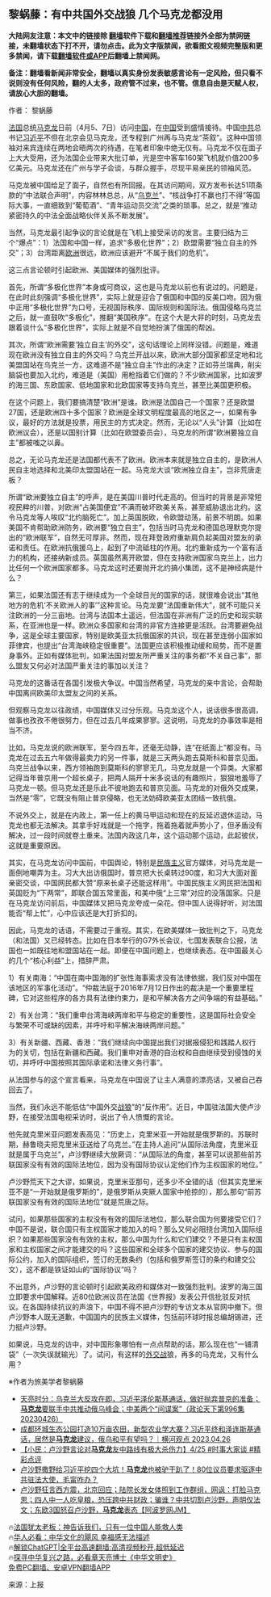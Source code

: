  <!-- 面包屑导航 --> <h2>黎蜗藤：有中共国外交战狼 几个马克龙都没用</h2> <p class="notice"><b>大陆网友注意：本文中的链接除 <a href="https://github.com/bannedbook/fanqiang" >翻墙</a>软件下载和<a href="https://github.com/killgcd/justmysocks/blob/master/README.md">翻墙推荐</a>链接外全部为禁网链接，未翻墙状态下打不开，请勿点击。此为文字版禁闻，欲看图文视频完整版和更多禁闻，请下载<a href="https://github.com/bannedbook/fanqiang">翻墙软件或APP</a>后翻墙上禁闻网。</p><p>备注：翻墙看新闻非常安全，翻墙以真实身份发表敏感言论有一定风险，但只看不说则没有任何风险，翻的人太多，政府管不过来，也不管。信息自由是天赋人权，请放心大胆的翻墙。</b></p>  <div class="entry"> <p>作者： 黎蜗藤</p> <p id="conimg"><a href="https://www.bannedbook.org/bnews/tag/%e6%b3%95%e5%9b%bd/" class="st_tag internal_tag" rel="tag" title="标签 法国 下的日志">法国</a>总统<a href="https://www.bannedbook.org/bnews/tag/%e9%a9%ac%e5%85%8b%e9%be%99/" class="st_tag internal_tag" rel="tag" title="标签 马克龙 下的日志">马克龙</a>日前（4月5、7日）访问<span class='wp_keywordlink_affiliate'><a href="https://www.bannedbook.org/" title="中国" target="_blank">中国</a></span>，在<a href="https://www.bannedbook.org/bnews/tag/%E4%B8%AD%E5%9B%BD/" class="st_tag internal_tag" rel="tag" title="标签 中国 下的日志">中国</a>受到盛情接待。中国<a href="https://www.bannedbook.org/bnews/tag/%e4%b8%ad%e5%85%b1/" class="st_tag internal_tag" rel="tag" title="标签 中共 下的日志">中共</a>总书记<a href="https://www.bannedbook.org/bnews/tag/%e4%b9%a0%e8%bf%91%e5%b9%b3/" class="st_tag internal_tag" rel="tag" title="标签 习近平 下的日志">习近平</a>不但在北京会见马克龙，还专程到广州再与马克龙“茶叙”。这种中国领袖对来宾连续在两地会晤两次的待遇，在笔者印象中绝无仅有。马克龙不仅在面子上大大受用，还为法国企业带来大批订单，光是空中客车160架飞机就价值200多亿美元。马克龙还在广州与学子会谈，与群众握手，尽现平易亲民的领袖风范。</p> <p>马克龙被中国给足了面子，自然也有所回报。在其访问期间，双方发布长达51项条款的“中法联合声明”，内容林林总总，从“<a href="https://www.bannedbook.org/bnews/tag/%e4%b9%8c%e5%85%8b%e5%85%b0/" class="st_tag internal_tag" rel="tag" title="标签 乌克兰 下的日志">乌克兰</a>”、“核战争打不赢也打不得”等国际大事，一直细致到“葡萄酒”、“青年运动员交流”之类的琐事。总之，就是“推动紧密持久的中法全面战略伙伴关系不断发展”。</p> <p>当然，马克龙最引起争议的言论就是在飞机上接受采访的发言。主要归结为三个“爆点”：1）法国和中国一样，追求“多极化世界”；2）欧盟需要“独立自主的外交”；3）台湾距离<a href="https://www.bannedbook.org/bnews/tag/%e6%ac%a7%e6%b4%b2/" class="st_tag internal_tag" rel="tag" title="标签 欧洲 下的日志">欧洲</a>很远，欧洲应该避开“不属于我们的危机”。</p> <p>这三点言论顿时引起欧洲、美国媒体的强烈批评。</p> <p>首先，所谓“多极化世界”本身或可商议，这也是马克龙以前也有说过的。问题是，在此时此刻强调“多极化世界”，实际上就是迎合了俄国和中国的反美口吻。因为俄中正用“多极化世界”为口号，无视国际秩序、国际规则和国际法。俄国侵略乌克兰之后，就一直鼓吹“多极化”，推翻“美国秩序”。在这个大是大非的时刻，马克龙去跟着谈什么“多极化世界”，实际上就是不自觉地扮演了俄国的帮凶。</p> <p>其次，所谓“欧洲需要‘独立自主’的外交”，这句话理论上同样没错。问题是，难道现在欧洲没有独立自主的外交吗？乌克兰开战以来，欧洲大部分国家都坚定地和北美盟国站在乌克兰一方，这难道不是“独立自主”作出的决定？正如芬兰瑞典，削尖脑袋也要加入北约，难道是（美国）用枪指着它们做的？不少欧洲国家，比如波罗的海三国、东欧国家、低地国家和北欧国家等支持乌克兰，甚至比美国更积极。</p> <p>在这个问题上，我们要搞清楚“欧洲”是谁。欧洲是法国自己一个国家？还是欧盟27国，还是欧洲四十多个国家？欧洲是全球文明程度最高的地区之一，如果有争议，最好的方法就是投票，用民主的方式决定。然而，无论以“人头”计算（比如在欧洲议会），还是以国别计算（比如在欧盟委员会），马克龙的所谓“欧洲要独立自主”都被嗤之以鼻。</p> <p>总之，无论马克龙还是法国都代表不了欧洲。欧洲本来就是独立自主的，是欧洲人民自主地选择和北美印太盟国站在一起。马克龙大谈“欧洲独立自主”，岂非荒唐走板？</p> <p>所谓“欧洲要独立自主”的呼声，是在美国川普时代走高的。但当时的背景是非常短视民粹的川普，对欧洲“占美国便宜”不满而破坏欧美关系，甚至威胁退出北约。这令马克龙等人唉叹“北约脑死亡”。加上英国脱欧，令欧盟动荡，前景不明朗。如果美国不肯帮助欧洲防务，欧洲要“独立自主”，包括当时马克龙和德国总理默克尔提出的“欧洲联军”，自然无可厚非。然而，现在拜登政府重新肩负起美国对盟友的承诺和责任。在欧洲抗俄援乌上，起到了中流砥柱的作用。北约重新成为一个富有活力的机构，还接纳新成员。英国虽然离开欧盟，但在支持欧洲国家乌克兰上，出力比任何一个欧洲国家都多。马克龙这时还要抛开北约搞小集团，这不是神经病是什么？</p> <p>第三，如果法国还有志于继续成为一个全球目光的国家的话，就很难会说出“其他地方的危机‘不关欧洲人的事’”这种言论。马克龙要“法国重新伟大”，就不可能只关注欧洲的一分三亩地。台湾与法国本土遥远，但法国在非洲有广泛的历史和现实联系，在亚洲也是一样。欧洲众多国家和台湾的非官方连接更是活跃。台湾要避免战争，这是全球主要国家，特别是欧美亚太抗俄国家的共识，现在甚至连弱小国家如菲律宾，也提出“台湾海峡稳定很重要”。法国更应该积极推动缓和局势，而不是置身事外。正如有媒体批判，如果法国对盟友所严重关注的事务都“不关自己事”，那么盟友又何必对法国严重关注的事加以关注？</p> <p>马克龙的这番话在各国引发极大争议。中国当然希望，马克龙的亲中言论，会帮助中国离间欧美印太盟友之间的关系。</p> <p>但观察马克龙以往政绩，中国媒体又过分乐观。马克龙这个人，说话很多很高调，做事也孜孜不倦很努力，但在过去几年成果寥寥。这说明，马克龙的办事效率是相当不济。</p> <p>比如，马克龙说的欧洲联军，至今四五年，还毫无动静，连“在纸面上”都没有。马克龙在过去五六年做得最卖力的另一件事，就是三天两头跑去莫斯科和普京见面。乌克兰战争以来，西方领袖跑到莫斯科的寥寥无几，马克龙就是一个异类。大家都记得当年普京用一个超长桌子，把两人隔开十米多说话的有趣照片，狠狠地羞辱了马克龙一顿。但马克龙还是乐此不彼地跑去和普京见面。马克龙的对俄外交成果，当然是“零”，它既没有阻止普京侵略，也无法妨碍欧美亚太团结一致抗俄。</p>  <p>不说外交上，就是在内政上，第一任上的黄马甲运动和现在的反延迟退休运动，马克龙也都无法解决。其拿手好戏就是一个拖字，拖着拖着就声势小了，但矛盾没有解决，过一段时间就卷土重来。法国内政这几年，这个运动那个运动，此起彼伏，这就是重要原因。</p> <p>其实，在马克龙访问中国前，中国舆论，特别是<span class='wp_keywordlink'><a href="https://www.bannedbook.org/forum11/topic333.html" title="禁片：民族主义和三座大山" target="_blank">民族主义</a></span>官方媒体，对马克龙是一面倒地嘲弄为主。习大大出访俄国时，普京把大长桌转过90度，和习大大面对面亲密交谈，中国网民都大赞“原来长桌子还能这样用”。中国民族主义网民把法国和英国贬为“下两常”，即联合国五常里面，和美中俄“上三常”对应的没落国家。只是在马克龙访问前后，中国媒体又把马克龙夸成一朵花。但中国人说得好听，对法国能否“帮上忙”，心中应该还是大打折扣的。</p> <p>因此，马克龙的话语，不需要过于重视。其实，在欧美媒体一致批判之下，马克龙（和法国）又已经转态。比如在日本举行的G7外长会议，七国发表联合公报，法国也一如既往地和盟国站在一起。即便在中国问题上，也继续表态。在中国最关心的几个“核心利益”上，措辞严肃。</p> <p>1）有关南海：“中国在南中国海的扩张性海事索求没有法律依据，我们反对中国在该地区的军事化活动”。“仲裁法庭于2016年7月12日作出的裁决是一个重要里程碑，它对这些程序的各方具有法律约束力，是和平解决各方之间争端的有益基础。”</p> <p>2）有关台湾：“我们重申台湾海峡两岸和平与稳定的重要性，这是国际社会安全与繁荣不可或缺的因素，并呼吁和平解决海峡两岸问题。”</p> <p>3）有关新疆、西藏、香港：“我们继续向中国提出我们对据报侵犯和践踏人权行为的关切，包括在新疆和西藏。我们重申对香港的自治权和自由继续受到侵蚀的关切，并呼吁中国按照其国际承诺和法律义务行事”。</p> <p>从法国参与的这个宣言看来，马克龙在中国说了让主人满意的漂亮话，又被自己吞回去了。</p>  <p>当然，我们永远不能低估“中国外交<a href="https://www.bannedbook.org/bnews/tag/%E6%88%98%E7%8B%BC/" class="st_tag internal_tag" rel="tag" title="标签 战狼 下的日志">战狼</a>”的“反作用”。近日，中国驻法国大使卢沙野，在接受法国电视采访时，说出了令人愤慨的言论。</p> <p>他先就克里米亚问题发表高见：“历史上，克里米亚一开始就是俄罗斯的。苏联时期，赫鲁晓夫把克里米亚送给了乌克兰。”在主持人追问“从国际法角度，克里米亚就是属于乌克兰”，卢沙野继续大放厥词：“从国际法的角度，甚至可以说那些前苏联国家没有有效的国际法地位，因为没有国际协议认定他们作为主权国家的地位。”</p> <p>卢沙野荒天下之大谬，如果说，克里米亚那句，还多少不全错的话（但其实克里米亚不是“一开始就是俄罗斯的”，是俄罗斯从突厥人国家中抢掠的），那么那句“前苏联国家没有有效的国际法地位”就是荒唐之际。</p> <p>试问，如果那些国家的主权没有有效的国际法地位，那么联合国为何要接受它们？中国不是说，联合国只有主权国家才能加入的吗？那么又何必阻挠台湾加入国际组织？如果那些国家没有有效的主权，那么中国为什么和它们建交？不是只有主权国家和主权国家之间才能建交的吗？这些国家和全球多个国家的建交协议、参与的国际公约，加入的国际组织，签订的无数条约（包括和俄罗斯签订的条约和建交公文），这不都是铁证如山的“国际协议”吗？</p> <p>不出意外，卢沙野的言论顿时引起欧美政府和媒体对一致强烈批判。波罗的海三国立即要求中国解释。近80位欧洲议员在法国《世界报》发表公开信批驳反对抗议。在各国持续抗议的声浪下，中国不得不把卢沙野的专访文本从官网中撤下。但卢沙野本人既无道歉，中国国内的民族主义媒体，包括前环球时报总编胡锡进，还力挺卢沙野。</p> <p>如果说，马克龙的访中，对中国形象哪怕有一点点帮助的话，那么现在也“一铺清袋”（一次失误就输光）了。试问，有这样的<a href="https://www.bannedbook.org/bnews/tag/%E5%A4%96%E4%BA%A4%E6%88%98/" class="st_tag internal_tag" rel="tag" title="标签 外交战 下的日志">外交战</a>狼，再多的马克龙，又有什么用？</p> <p>※作者为旅美学者黎蜗藤</p>  <!--<div id="taboola-mid-1"></div>--><ul class='op-related-articles' title='相关阅读'> <li><a href='https://www.bannedbook.org/bnews/comments/20230427/1877181.html' target='_blank'>天亮时分：乌克兰大反攻在即，习近平泽伦斯基通话，做好抛弃普京的准备；<b>马克龙</b>要联手中共推动俄乌峰会；中美两个“间谍案”（政论天下第996集 20230426）</a></li> <li><a href='https://www.bannedbook.org/bnews/sohnews/20230427/1877081.html' target='_blank'>成都环城生态公园打造10万亩农田，新型农业学大寨？习近平终和泽连斯基通话，居然是<b>马克龙</b>建议，俄乌和平有望吗？｜横河观点  2023.04.26</a></li> <li><a href='https://www.bannedbook.org/bnews/bannedvideo/20230426/1876588.html' target='_blank'>【小民：卢沙野言论对<b>马克龙</b>友中路线有极大杀伤力】4/25 #时事大家谈 #精彩点评</a></li> <li><a href='https://www.bannedbook.org/bnews/comments/20230425/1876325.html' target='_blank'>卢沙野撒野给习近平挖四个大坑！<b>马克龙</b>也被驴干趴了！80位议员要求驱逐中共驻法大使，毛甯咋办？</a></li> <li><a href='https://www.bannedbook.org/bnews/bannedvideo/20230425/1876226.html' target='_blank'>卢沙野狂言西方震，北京回应；陆院长发女体照到工作群组，网讽：打脸马克思；四人中一人吃皇粮，恐压跨中共财政；骗谁？中共切割卢沙野，声明仅法文；东欧3国怒召卢沙野，<b>马克龙</b>表态【阿波罗网JM】</a></li> </ul> <p class="texttj"> 🔥<a href="https://www.bannedbook.org/bnews/ssgc/20230219/1850782.html" target="_blank">法国犹太老板：神告诉我们，只有一位中国人能救人类</a><br/> 🔥<a href="https://www.bannedbook.org/bnews/comments/20220220/1694796.html" target="_blank">华人必看：中华文化的飓风 幸福感无法描述</a><br/> 🔥<a href="https://github.com/bannedbook/fanqiang/wiki/V2ray%E6%9C%BA%E5%9C%BA" target="_blank">解锁ChatGPT|全平台高速翻墙:高清视频秒开,超低延迟</a><br/> 🔥<a href="https://www.bannedbook.org/bnews/comments/20220808/1768773.html" target="_blank">探寻中华复兴之路，必看章天亮博士《中华文明史》</a><br/> <a href="https://github.com/bannedbook/fanqiang/wiki/%E7%A6%81%E9%97%BB%E7%BD%91%E5%AE%89%E5%8D%93%E7%BF%BB%E5%A2%99%E6%96%B0%E9%97%BBAPP" target="_blank">免费PC翻墙、安卓VPN翻墙APP</a><br/> </p><p class="src-info">来源：上报 </p><a name='sharetosocial'></a> <div style="margin-bottom:5px;padding-bottom:5px;clear:both"> <div id="archive-pix-1" class="banner-ads"> <!-- AuctionX Display platform tag START --> <div id="27602x728x90x621x_ADSLOT1" clicktrack="%%CLICK_URL_ESC%%"></div>  <!-- AuctionX Display platform tag END --> </div> <div id="archive-pix-2" class="banner-ads"> <!-- AuctionX Display platform tag START --> <div id="27556x300x250x621x_ADSLOT1" clicktrack="%%CLICK_URL_ESC%%" style="margin:0 auto;text-align:center"></div>  <!-- AuctionX Display platform tag END --> </div> </div>  <div id="archive-pix-1" class="banner-ads"> <!-- AuctionX Display platform tag START --> <div id="27603x728x90x621x_ADSLOT1" clicktrack="%%CLICK_URL_ESC%%"></div>  <!-- AuctionX Display platform tag END --> </div> </div><!--END ENTRY--> 